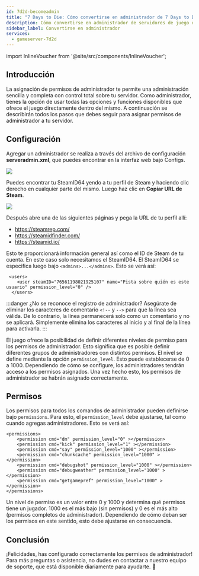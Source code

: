 ```yaml
---
id: 7d2d-becomeadmin
title: "7 Days to Die: Cómo convertirse en administrador de 7 Days to Die"
description: Cómo convertirse en administrador de servidores de juego de 7 Days to Die - Documentación de ZAP-Hosting.com
sidebar_label: Convertirse en administrador
services:
  - gameserver-7d2d
---
```


import InlineVoucher from '@site/src/components/InlineVoucher';

## Introducción
La asignación de permisos de administrador te permite una administración sencilla y completa con control total sobre tu servidor. Como administrador, tienes la opción de usar todas las opciones y funciones disponibles que ofrece el juego directamente dentro del mismo. A continuación se describirán todos los pasos que debes seguir para asignar permisos de administrador a tu servidor. 
<InlineVoucher />

## Configuración
Agregar un administrador se realiza a través del archivo de configuración **serveradmin.xml**, que puedes encontrar en la interfaz web bajo Configs.

![](https://screensaver01.zap-hosting.com/index.php/s/wXpLL2qyZE2zCYa/preview)

Puedes encontrar tu SteamID64 yendo a tu perfil de Steam y haciendo clic derecho en cualquier parte del mismo. Luego haz clic en **Copiar URL de Steam**. 

![](https://screensaver01.zap-hosting.com/index.php/s/Q9WJ8GwbHCmTRPx/preview)

Después abre una de las siguientes páginas y pega la URL de tu perfil allí: 

- https://steamrep.com/
- https://steamidfinder.com/
- https://steamid.io/

Esto te proporcionará información general así como el ID de Steam de tu cuenta. En este caso solo necesitamos el SteamID64. El SteamID64 se especifica luego bajo ``<admins>...</admins>``. Esto se verá así:

```
 <users>
    <user steamID="76561198021925107" name="Pista sobre quién es este usuario" permission_level="0" />
  </users>
```

:::danger  ¿No se reconoce el registro de administrador? 
Asegúrate de eliminar los caracteres de comentario `<!--` y `-->` para que la línea sea válida. De lo contrario, la línea permanecerá solo como un comentario y no se aplicará. Simplemente elimina los caracteres al inicio y al final de la línea para activarla.
:::

El juego ofrece la posibilidad de definir diferentes niveles de permiso para los permisos de administrador. Esto significa que es posible definir diferentes grupos de administradores con distintos permisos. El nivel se define mediante la opción ``permission_level``. Esto puede establecerse de 0 a 1000. Dependiendo de cómo se configure, los administradores tendrán acceso a los permisos asignados. Una vez hecho esto, los permisos de administrador se habrán asignado correctamente. 

## Permisos

Los permisos para todos los comandos de administrador pueden definirse bajo ``permissions``. Para esto, el ``permission_level`` debe ajustarse, tal como cuando agregas administradores. Esto se verá así:

```
<permissions>
	<permission cmd="dm" permission_level="0" ></permission>
	<permission cmd="kick" permission_level="1" ></permission>
	<permission cmd="say" permission_level="1000" ></permission>
    <permission cmd="chunkcache" permission_level="1000" ></permission>
    <permission cmd="debugshot" permission_level="1000" ></permission>
    <permission cmd="debugweather" permission_level="1000" ></permission>
    <permission cmd="getgamepref" permission_level="1000" ></permission>
</permissions>
```

Un nivel de permiso es un valor entre 0 y 1000 y determina qué permisos tiene un jugador. 1000 es el más bajo (sin permisos) y 0 es el más alto (permisos completos de administrador). Dependiendo de cómo deban ser los permisos en este sentido, esto debe ajustarse en consecuencia. 

## Conclusión

¡Felicidades, has configurado correctamente los permisos de administrador! Para más preguntas o asistencia, no dudes en contactar a nuestro equipo de soporte, que está disponible diariamente para ayudarte. 🙂

<InlineVoucher />